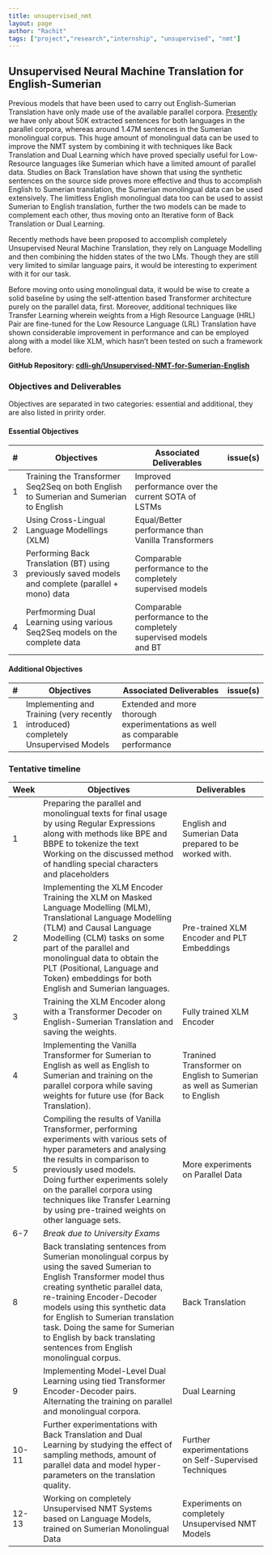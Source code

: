 ```yaml
---
title: unsupervised_nmt
layout: page
author: "Rachit"
tags: ["project","research","internship", "unsupervised", "nmt"]
---
```


## Unsupervised Neural Machine Translation for English-Sumerian
Previous models that have been used to carry out English-Sumerian Translation have only made use of the available parallel corpora. [Presently](https://github.com/cdli-gh/Unsupervised-NMT-for-Sumerian-English) we have only about 50K extracted sentences for both languages in the parallel corpora, whereas around 1.47M sentences in the Sumerian monolingual corpus. This huge amount of monolingual data can be used to improve the NMT system by combining it with techniques like Back Translation and Dual Learning which have proved specially useful for Low-Resource languages like Sumerian which have a limited amount of parallel data. Studies on Back Translation have shown that using the synthetic sentences on the source side proves more effective and thus to accomplish English to Sumerian translation, the Sumerian monolingual data can be used extensively. The limitless English monolingual data too can be used to assist Sumerian to English translation, further the two models can be made to complement each other, thus moving onto an Iterative form of Back Translation or Dual Learning.

Recently methods have been proposed to accomplish completely Unsupervised Neural Machine Translation, they rely on Language Modelling and then combining the hidden states of the two LMs. Though they are still very limited to similar language pairs, it would be interesting to experiment with it for our task.

Before moving onto using monolingual data, it would be wise to create a solid baseline by using the self-attention based Transformer architecture purely on the parallel data, first. Moreover, additional techniques like Transfer Learning  wherein weights from a High Resource Language (HRL) Pair are fine-tuned for the Low Resource Language (LRL) Translation have shown considerable improvement in performance and can be employed along with a model like XLM, which hasn’t been tested on such a framework before.

**GitHub Repository: [cdli-gh/Unsupervised-NMT-for-Sumerian-English](https://github.com/cdli-gh/Unsupervised-NMT-for-Sumerian-English)**

### Objectives and Deliverables
Objectives are separated in two categories: essential and additional, they are also listed in pririty order. 
#### Essential Objectives

|\#|Objectives|Associated Deliverables|issue(s)|  
|---	|---	|---	|---	|  
|1   	|  Training the Transformer Seq2Seq on both English to Sumerian and Sumerian to English 	| Improved performance over the current SOTA of LSTMs	|   	|  
|2   	|  Using Cross-Lingual Language Modellings (XLM)	|  Equal/Better performance than Vanilla Transformers 	|   	|  
|3   	|  Performing Back Translation (BT) using previously saved models and complete (parallel + mono) data 	| Comparable performance to the completely supervised models 	|   	|  
|4   	|  Perfmorming Dual Learning using various Seq2Seq models on the complete data 	| Comparable performance to the completely supervised models and BT 	|   	|

#### Additional Objectives

|\#|Objectives|Associated Deliverables|issue(s)|  
|---	|---	|---	|---	|  
|1   	|  Implementing and Training (very recently introduced) completely Unsupervised Models 	|  Extended and more thorough experimentations as well as comparable performance 	|   	|

### Tentative timeline  

| Week  |Objectives |Deliverables |  
|---|---|---|
|1| Preparing the parallel and monolingual texts for final usage by using Regular Expressions along with methods like BPE and BBPE to tokenize the text <br> Working on the discussed method of handling special characters and placeholders | English and Sumerian Data prepared to be worked with.  | 
|2| Implementing the XLM Encoder <br> Training the XLM on Masked Language Modelling (MLM), Translational Language Modelling (TLM) and Causal Language Modelling (CLM) tasks on some part of the parallel and monolingual data to obtain the PLT (Positional, Language and Token) embeddings for both English and Sumerian languages. | Pre-trained XLM Encoder and PLT Embeddings |  
|3| Training the XLM Encoder along with a Transformer Decoder on English-Sumerian Translation and saving the weights. | Fully trained XLM Encoder |   
|4| Implementing the Vanilla Transformer for Sumerian to English as well as English to Sumerian and training on the parallel corpora while saving weights for future use (for Back Translation). | Tranined Transformer on English to Sumerian as well as Sumerian to English|  
|5| Compiling the results of Vanilla Transformer, performing experiments with various sets of hyper parameters and analysing the results in comparison to previously used models. <br> Doing further experiments solely on the parallel corpora using techniques like Transfer Learning by using pre-trained weights on other language sets. | More experiments on Parallel Data |
|6-7| *Break due to University Exams* | |
|8| Back translating sentences from Sumerian monolingual corpus by using the saved Sumerian to English Transformer model thus creating synthetic parallel data, re-training Encoder-Decoder models using this synthetic data for English to Sumerian translation task. Doing the same for Sumerian to English by back translating sentences from English monolingual corpus. | Back Translation |
|9| Implementing Model-Level Dual Learning using tied Transformer Encoder-Decoder pairs. Alternating the training on parallel and monolingual corpora. | Dual Learning |
|10-11| Further experimentations with Back Translation and Dual Learning by studying the effect of sampling methods, amount of parallel data and model hyper-parameters on the translation quality. | Further experimentations on Self-Supervised Techniques |
|12-13| Working on completely Unsupervised NMT Systems based on Language Models, trained on Sumerian Monolingual Data | Experiments on completely Unsupervised NMT Models |

